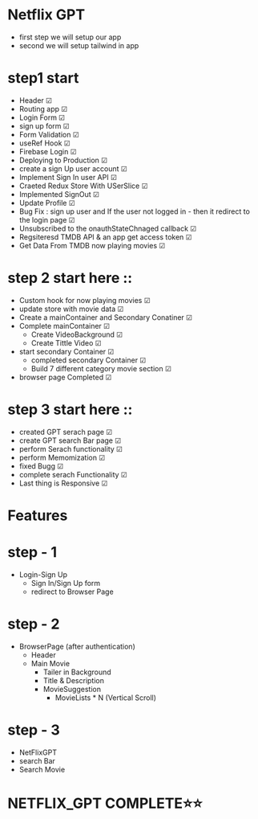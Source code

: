 # Netflix GPT
- first step we will setup our app
- second we will setup tailwind in app


# step1 start
- Header ☑
- Routing app ☑
- Login Form ☑
- sign up form ☑
- Form Validation ☑
- useRef Hook ☑
- Firebase Login ☑
- Deploying to Production ☑
- create a sign Up user account ☑
- Implement Sign In user API ☑
- Craeted Redux Store With USerSlice ☑
- Implemented SignOut ☑
- Update Profile ☑
- Bug Fix : sign up user and If the user not logged in - then it redirect to the login page ☑
- Unsubscribed to the onauthStateChnaged callback ☑
- Regsiteresd TMDB API & an app get access token ☑
- Get Data From TMDB now playing movies ☑


# step 2 start here ::
- Custom hook for now playing movies  ☑
- update store with movie data ☑
- Create a mainContainer and Secondary Conatiner  ☑
- Complete mainContainer ☑
  - Create VideoBackground  ☑
  - Create Tittle Video  ☑
- start secondary Container ☑
  - completed secondary Container ☑
  - Build 7 different category movie section ☑
- browser page Completed ☑

# step 3 start here :: 
- created GPT serach page ☑
- create GPT search Bar page ☑
- perform Serach functionality ☑
- perform Memomization ☑
- fixed Bugg ☑
- complete serach Functionality ☑
- Last thing is Responsive ☑

# Features
# step - 1
- Login-Sign Up 
  - Sign In/Sign Up form 
  - redirect to Browser Page

# step - 2
- BrowserPage (after authentication)
   - Header
   - Main Movie
     - Tailer in Background
     - Title & Description
     - MovieSuggestion
       - MovieLists * N (Vertical Scroll)

# step - 3

- NetFlixGPT
 - search Bar
 - Search Movie 


 # NETFLIX_GPT COMPLETE⭐⭐